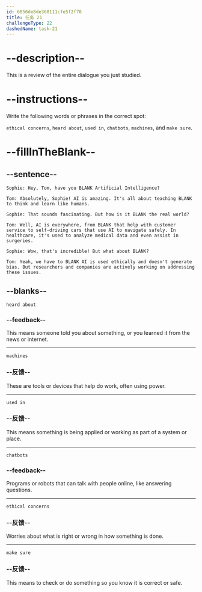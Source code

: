 ```yaml
---
id: 6856de8de368111cfe5f2f78
title: 任务 21
challengeType: 22
dashedName: task-21
---
```


<!-- REVIEW -->

# --description--

This is a review of the entire dialogue you just studied.

# --instructions--

Write the following words or phrases in the correct spot:

`ethical concerns`, `heard about`, `used in`, `chatbots`, `machines`, and `make sure`.

# --fillInTheBlank--

## --sentence--

`Sophie: Hey, Tom, have you BLANK Artificial Intelligence?`

`Tom: Absolutely, Sophie! AI is amazing. It's all about teaching BLANK to think and learn like humans.`

`Sophie: That sounds fascinating. But how is it BLANK the real world?`

`Tom: Well, AI is everywhere, from BLANK that help with customer service to self-driving cars that use AI to navigate safely. In healthcare, it's used to analyze medical data and even assist in surgeries.`

`Sophie: Wow, that's incredible! But what about BLANK?`

`Tom: Yeah, we have to BLANK AI is used ethically and doesn't generate bias. But researchers and companies are actively working on addressing these issues.`

## --blanks--

`heard about`

### --feedback--

This means someone told you about something, or you learned it from the news or internet.

---

`machines`

### --反馈--

These are tools or devices that help do work, often using power.

---

`used in`

### --反馈--

This means something is being applied or working as part of a system or place.

---

`chatbots`

### --feedback--

Programs or robots that can talk with people online, like answering questions.

---

`ethical concerns`

### --反馈--

Worries about what is right or wrong in how something is done.

---

`make sure`

### --反馈--

This means to check or do something so you know it is correct or safe.

